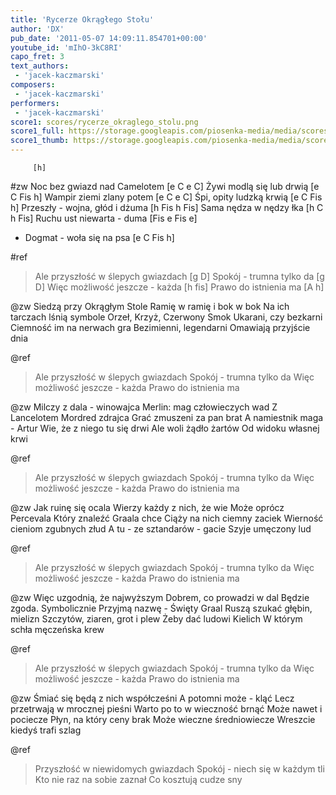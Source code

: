 ```yaml
---
title: 'Rycerze Okrągłego Stołu'
author: 'DX'
pub_date: '2011-05-07 14:09:11.854701+00:00'
youtube_id: 'mIhO-3kC8RI'
capo_fret: 3
text_authors:
 - 'jacek-kaczmarski'
composers:
 - 'jacek-kaczmarski'
performers:
 - 'jacek-kaczmarski'
score1: scores/rycerze_okraglego_stolu.png
score1_full: https://storage.googleapis.com/piosenka-media/media/scores/rycerze_okraglego_stolu.png
score1_thumb: https://storage.googleapis.com/piosenka-media/media/scores/rycerze_okraglego_stolu.png.180x0_q85_upscale.jpg
---
```

         [h]

#zw
Noc bez gwiazd nad Camelotem [e C e C]
Żywi modlą się lub drwią [e C Fis h]
Wampir ziemi zlany potem [e C e C]
Śpi, opity ludzką krwią [e C Fis h]
Przeszły - wojna, głód i dżuma [h Fis h Fis]
Sama nędza w nędzy łka [h C h Fis]
Ruchu ust niewarta - duma [Fis e Fis e]
- Dogmat - woła się na psa [e C Fis h]

#ref
>Ale przyszłość w ślepych gwiazdach [g D]
>Spokój - trumna tylko da [g D]
>Więc możliwość jeszcze - każda [h fis]
>Prawo do istnienia ma [A h]

@zw
Siedzą przy Okrągłym Stole
Ramię w ramię i bok w bok
Na ich tarczach lśnią symbole
Orzeł, Krzyż, Czerwony Smok
Ukarani, czy bezkarni 
Ciemność im na nerwach gra
Bezimienni, legendarni 
Omawiają przyjście dnia

@ref
>Ale przyszłość w ślepych gwiazdach
>Spokój - trumna tylko da
>Więc możliwość jeszcze - każda
>Prawo do istnienia ma

@zw
Milczy z dala - winowajca
Merlin: mag człowieczych wad
Z Lancelotem Mordred zdrajca
Grać zmuszeni za pan brat
A namiestnik maga - Artur
Wie, że z niego tu się drwi
Ale woli żądło żartów
Od widoku własnej krwi

@ref
>Ale przyszłość w ślepych gwiazdach
>Spokój - trumna tylko da
>Więc możliwość jeszcze - każda
>Prawo do istnienia ma

@zw
Jak ruinę się ocala 
Wierzy każdy z nich, że wie
Może oprócz Percevala
Który znaleźć Graala chce
Ciąży na nich ciemny zaciek
Wierność cieniom zgubnych złud
A tu - ze sztandarów - gacie
Szyje umęczony lud

@ref
>Ale przyszłość w ślepych gwiazdach
>Spokój - trumna tylko da
>Więc możliwość jeszcze - każda
>Prawo do istnienia ma

@zw
Więc uzgodnią, że najwyższym
Dobrem, co prowadzi w dal
Będzie zgoda. Symbolicznie
Przyjmą nazwę - Święty Graal
Ruszą szukać głębin, mielizn
Szczytów, ziaren, grot i plew
Żeby dać ludowi Kielich
W którym schła męczeńska krew

@ref
>Ale przyszłość w ślepych gwiazdach
>Spokój - trumna tylko da
>Więc możliwość jeszcze - każda
>Prawo do istnienia ma

@zw
Śmiać się będą z nich współcześni
A potomni może - kląć
Lecz przetrwają w mrocznej pieśni
Warto po to w wieczność brnąć
Może nawet i pociecze
Płyn, na który ceny brak
Może wieczne średniowiecze
Wreszcie kiedyś trafi szlag

@ref
>Przyszłość w niewidomych gwiazdach
>Spokój - niech się w każdym tli
>Kto nie raz na sobie zaznał
>Co kosztują cudze sny